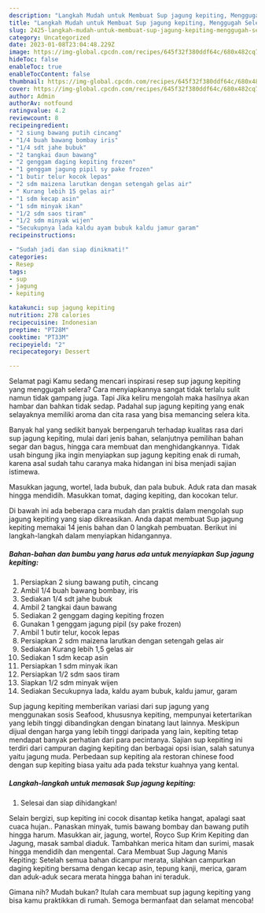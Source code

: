 ```yaml
---
description: "Langkah Mudah untuk Membuat Sup jagung kepiting, Menggugah Selera"
title: "Langkah Mudah untuk Membuat Sup jagung kepiting, Menggugah Selera"
slug: 2425-langkah-mudah-untuk-membuat-sup-jagung-kepiting-menggugah-selera
category: Uncategorized
date: 2023-01-08T23:04:48.229Z
image: https://img-global.cpcdn.com/recipes/645f32f380ddf64c/680x482cq70/sup-jagung-kepiting-foto-resep-utama.jpg
hideToc: false
enableToc: true
enableTocContent: false
thumbnail: https://img-global.cpcdn.com/recipes/645f32f380ddf64c/680x482cq70/sup-jagung-kepiting-foto-resep-utama.jpg
cover: https://img-global.cpcdn.com/recipes/645f32f380ddf64c/680x482cq70/sup-jagung-kepiting-foto-resep-utama.jpg
author: Admin
authorAv: notfound
ratingvalue: 4.2
reviewcount: 8
recipeingredient:
- "2 siung bawang putih cincang"
- "1/4 buah bawang bombay iris"
- "1/4 sdt jahe bubuk"
- "2 tangkai daun bawang"
- "2 genggam daging kepiting frozen"
- "1 genggam jagung pipil sy pake frozen"
- "1 butir telur kocok lepas"
- "2 sdm maizena larutkan dengan setengah gelas air"
- " Kurang lebih 15 gelas air"
- "1 sdm kecap asin"
- "1 sdm minyak ikan"
- "1/2 sdm saos tiram"
- "1/2 sdm minyak wijen"
- "Secukupnya lada kaldu ayam bubuk kaldu jamur garam"
recipeinstructions:

- "Sudah jadi dan siap dinikmati!"
categories:
- Resep
tags:
- sup
- jagung
- kepiting

katakunci: sup jagung kepiting 
nutrition: 278 calories
recipecuisine: Indonesian
preptime: "PT28M"
cooktime: "PT33M"
recipeyield: "2"
recipecategory: Dessert

---
```



Selamat pagi Kamu sedang mencari inspirasi resep sup jagung kepiting yang menggugah selera? Cara menyiapkannya sangat tidak terlalu sulit namun tidak gampang juga. Tapi Jika keliru mengolah maka hasilnya akan hambar dan bahkan tidak sedap. Padahal sup jagung kepiting yang enak selayaknya memiliki aroma dan cita rasa yang bisa memancing selera kita.


Banyak hal yang sedikit banyak berpengaruh terhadap kualitas rasa dari sup jagung kepiting, mulai dari jenis bahan, selanjutnya pemilihan bahan segar dan bagus, hingga cara membuat dan menghidangkannya. Tidak usah bingung jika ingin menyiapkan sup jagung kepiting enak di rumah, karena asal sudah tahu caranya maka hidangan ini bisa menjadi sajian istimewa.

Masukkan jagung, wortel, lada bubuk, dan pala bubuk. Aduk rata dan masak hingga mendidih. Masukkan tomat, daging kepiting, dan kocokan telur.


Di bawah ini ada beberapa cara mudah dan praktis dalam mengolah sup jagung kepiting yang siap dikreasikan. Anda dapat membuat Sup jagung kepiting memakai 14 jenis bahan dan 0 langkah pembuatan. Berikut ini langkah-langkah dalam menyiapkan hidangannya.

<!--inarticleads1-->

##### Bahan-bahan dan bumbu yang harus ada untuk menyiapkan Sup jagung kepiting:

1. Persiapkan 2 siung bawang putih, cincang
1. Ambil 1/4 buah bawang bombay, iris
1. Sediakan 1/4 sdt jahe bubuk
1. Ambil 2 tangkai daun bawang
1. Sediakan 2 genggam daging kepiting frozen
1. Gunakan 1 genggam jagung pipil (sy pake frozen)
1. Ambil 1 butir telur, kocok lepas
1. Persiapkan 2 sdm maizena larutkan dengan setengah gelas air
1. Sediakan  Kurang lebih 1,5 gelas air
1. Sediakan 1 sdm kecap asin
1. Persiapkan 1 sdm minyak ikan
1. Persiapkan 1/2 sdm saos tiram
1. Siapkan 1/2 sdm minyak wijen
1. Sediakan Secukupnya lada, kaldu ayam bubuk, kaldu jamur, garam


Sup jagung kepiting memberikan variasi dari sup jagung yang menggunakan sosis Seafood, khususnya kepiting, mempunyai ketertarikan yang lebih tinggi dibandingkan dengan binatang laut lainnya. Meskipun dijual dengan harga yang lebih tinggi daripada yang lain, kepiting tetap mendapat banyak perhatian dari para pecintanya. Sajian sup kepiting ini terdiri dari campuran daging kepiting dan berbagai opsi isian, salah satunya yaitu jagung muda. Perbedaan sup kepiting ala restoran chinese food dengan sup kepiting biasa yaitu ada pada tekstur kuahnya yang kental. 

<!--inarticleads2-->

##### Langkah-langkah untuk memasak Sup jagung kepiting:


1. Selesai dan siap dihidangkan!

Selain bergizi, sup kepiting ini cocok disantap ketika hangat, apalagi saat cuaca hujan.. Panaskan minyak, tumis bawang bombay dan bawang putih hingga harum. Masukkan air, jagung, wortel, Royco Sup Krim Kepiting dan Jagung, masak sambal diaduk. Tambahkan merica hitam dan surimi, masak hingga mendidih dan mengental. Cara Membuat Sup Jagung Manis Kepiting: Setelah semua bahan dicampur merata, silahkan campurkan daging kepiting bersama dengan kecap asin, tepung kanji, merica, garam dan aduk-aduk secara merata hingga bahan ini teraduk. 

Gimana nih? Mudah bukan? Itulah cara membuat sup jagung kepiting yang bisa kamu praktikkan di rumah. Semoga bermanfaat dan selamat mencoba!
